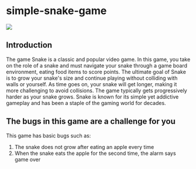 # simple-snake-game
<img src='https://github.com/pejmanbtc/simple-snake-game/assets/95918753/bce6d9de-3168-4a7f-b10b-237f5f179b23'>

## Introduction

The game Snake is a classic and popular video game. In this game, you take on the role of a snake and must navigate your snake through a game board environment, eating food items to score points. The ultimate goal of Snake is to grow your snake's size and continue playing without colliding with walls or yourself. As time goes on, your snake will get longer, making it more challenging to avoid collisions. The game typically gets progressively harder as your snake grows. Snake is known for its simple yet addictive gameplay and has been a staple of the gaming world for decades.

## The bugs in this game are a challenge for you

This game has basic bugs such as:
1. The snake does not grow after eating an apple every time
2. When the snake eats the apple for the second time, the alarm says game over
